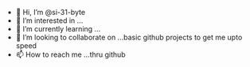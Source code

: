 - 👋 Hi, I’m @si-31-byte
- 👀 I’m interested in ...
- 🌱 I’m currently learning ...
- 💞️ I’m looking to collaborate on ...basic github projects to get me upto speed
- 📫 How to reach me ...thru github

<!---
si-31-byte/si-31-byte is a ✨ special ✨ repository because its `README.md` (this file) appears on your GitHub profile.
You can click the Preview link to take a look at your changes.
--->
